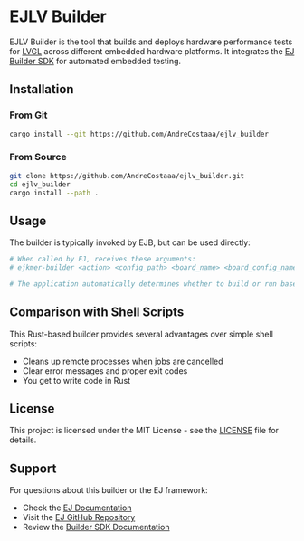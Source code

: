 # EJLV Builder

EJLV Builder is the tool that builds and deploys hardware performance tests for [LVGL](https://github.com/lvgl/lvgl.git) across different embedded hardware platforms.
It integrates the [EJ Builder SDK](https://crates.io/crates/ej-builder-sdk) for automated embedded testing.

## Installation

### From Git

```bash
cargo install --git https://github.com/AndreCostaaa/ejlv_builder
```

### From Source

```bash
git clone https://github.com/AndreCostaaa/ejlv_builder.git
cd ejlv_builder
cargo install --path .
```

## Usage

The builder is typically invoked by EJB, but can be used directly:

```bash
# When called by EJ, receives these arguments:
# ejkmer-builder <action> <config_path> <board_name> <board_config_name> <socket_path>

# The application automatically determines whether to build or run based on the action parameter
```

## Comparison with Shell Scripts

This Rust-based builder provides several advantages over simple shell scripts:

- Cleans up remote processes when jobs are cancelled  
- Clear error messages and proper exit codes  
- You get to write code in Rust

## License

This project is licensed under the MIT License - see the [LICENSE](LICENSE) file for details.

## Support

For questions about this builder or the EJ framework:

- Check the [EJ Documentation](https://embj-org.github.io/ej/)
- Visit the [EJ GitHub Repository](https://github.com/embj-org/ej)
- Review the [Builder SDK Documentation](https://crates.io/crates/ej-builder-sdk)
